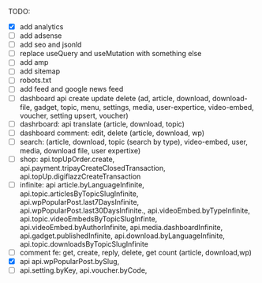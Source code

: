 TODO:

- [x] add analytics
- [ ] add adsense
- [ ] add seo and jsonld
- [ ] replace useQuery and useMutation with something else
- [ ] add amp
- [ ] add sitemap
- [ ] robots.txt
- [ ] add feed and google news feed
- [ ] dashboard api create update delete (ad, article, download, download-file,
      gadget, topic, menu, settings, media, user-expertice, video-embed,
      voucher, setting upsert, voucher)
- [ ] dashrboard: api translate (article, download, topic)
- [ ] dashboard comment: edit, delete (article, download, wp)
- [ ] search: (article, download, topic (search by type), video-embed, user,
      media, download file, user expertixe)
- [ ] shop: api.topUpOrder.create, api.payment.tripayCreateClosedTransaction,
      api.topUp.digiflazzCreateTransaction
- [ ] infinite: api article.byLanguageInfinite,
      api.topic.articlesByTopicSlugInfinite,
      api.wpPopularPost.last7DaysInfinite,
      api.wpPopularPost.last30DaysInfinite., api.videoEmbed.byTypeInfinite,
      api.topic.videoEmbedsByTopicSlugInfinte, api.videoEmbed.byAuthorInfinite,
      api.media.dashboardInfinite, api.gadget.publishedInfinite,
      api.download.byLanguageInfinite, api.topic.downloadsByTopicSlugInfinite
- [ ] comment fe: get, create, reply, delete, get count (article, download,wp)
- [x] api api.wpPopularPost.bySlug,
- [ ] api.setting.byKey, api.voucher.byCode,
